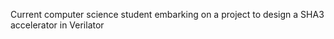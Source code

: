 
Current computer science student embarking on a project to design a SHA3 accelerator in Verilator
<!---
PalmerT1/PalmerT1 is a ✨ special ✨ repository because its `README.md` (this file) appears on your GitHub profile.
You can click the Preview link to take a look at your changes.
--->
